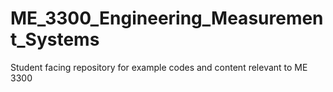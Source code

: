 # ME_3300_Engineering_Measurement_Systems
Student facing repository for example codes and content relevant to ME 3300
